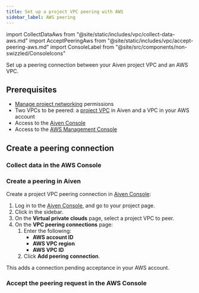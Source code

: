 ```yaml
---
title: Set up a project VPC peering with AWS
sidebar_label: AWS peering
---
```


import CollectDataAws from "@site/static/includes/vpc/collect-data-aws.md"
import AcceptPeeringAws from "@site/static/includes/vpc/accept-peering-aws.md"
import ConsoleLabel from "@site/src/components/non-swizzled/ConsoleIcons"

Set up a peering connection between your Aiven project VPC and an AWS VPC.

## Prerequisites

- [Manage project networking](/docs/platform/concepts/permissions#project-permissions)
  permissions
- Two VPCs to be peered: a
  [project VPC](/docs/platform/howto/manage-project-vpc)
  in Aiven and a VPC in your AWS account
- Access to the [Aiven Console](https://console.aiven.io/)
- Access to the [AWS Management Console](https://console.aws.amazon.com)

## Create a peering connection

### Collect data in the AWS Console

<CollectDataAws/>

### Create a peering in Aiven

Create a project VPC peering connection in [Aiven Console](https://console.aiven.io/):

1. Log in to the [Aiven Console](https://console.aiven.io/), and go to your project page.
1. Click <ConsoleLabel name="vpcs"/> in the sidebar.
1. On the **Virtual private clouds** page, select a project VPC to peer.
1. On the **VPC peering connections** page:
   1. Enter the following:
      - **AWS account ID**
      - **AWS VPC region**
      - **AWS VPC ID**
   1. Click **Add peering connection**.

This adds a connection pending acceptance in your AWS account.

### Accept the peering request in the AWS Console

<AcceptPeeringAws/>
